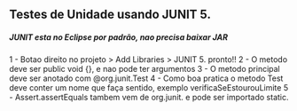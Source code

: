 ## Testes de Unidade usando JUNIT 5.


##### JUNIT esta no Eclipse por padrão, nao precisa baixar JAR
1 - Botao direito no projeto > Add Libraries > JUNIT 5. pronto!!
2 - O metodo deve ser public void {}, e nao pode ter argumentos
3 - O metodo principal deve ser anotado com @org.junit.Test
4 - Como boa pratica o metodo Test deve conter um nome que faça sentido, exemplo verificaSeEstourouLimite
5 - Assert.assertEquals tambem vem de org.junit. e pode ser importado static.
